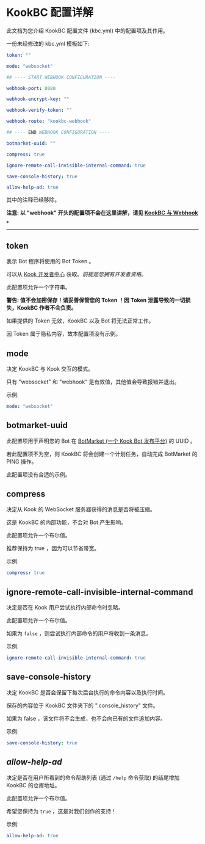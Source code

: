 # KookBC 配置详解

此文档为您介绍 KookBC 配置文件 (kbc.yml) 中的配置项及其作用。

一份未经修改的 kbc.yml 模板如下:
```yaml
token: ""

mode: "websocket"

## ---- START WEBHOOK CONFIGURATION ----

webhook-port: 8080

webhook-encrypt-key: ""

webhook-verify-token: ""

webhook-route: "kookbc-webhook"

## ---- END WEBHOOK CONFIGURATION ----

botmarket-uuid: ""

compress: true

ignore-remote-call-invisible-internal-command: true

save-console-history: true

allow-help-ad: true
```

其中的注释已经移除。

**注意: 以 "webhook" 开头的配置项不会在这里讲解，请见 [KookBC 与 Webhook](KookBC_with_Webhook.md) 。**

---

## token

表示 Bot 程序将使用的 Bot Token 。

可以从 [Kook 开发者中心](https://developer.kookapp.cn) 获取。_前提是您拥有开发者资格。_

此配置项允许一个字符串。

**警告: 值不会加密保存！请妥善保管您的 Token ！因 Token 泄露导致的一切损失，KookBC 作者不会负责。**

如果提供的 Token 无效，KookBC 以及 Bot 将无法正常工作。

因 Token 属于隐私内容，故本配置项没有示例。

## mode

决定 KookBC 与 Kook 交互的模式。

只有 "websocket" 和 "webhook" 是有效值，其他值会导致报错并退出。

示例:

```yaml
mode: "websocket"
```

## botmarket-uuid

此配置项用于声明您的 Bot 在 [BotMarket (一个 Kook Bot 发布平台)](https://www.botmarket.cn) 的 UUID 。

若此配置项不为空，则 KookBC 将会创建一个计划任务，自动完成 BotMarket 的 PING 操作。

此配置项没有合适的示例。

## compress

决定从 Kook 的 WebSocket 服务器获得的消息是否将被压缩。

这是 KookBC 的内部功能，不会对 Bot 产生影响。

此配置项允许一个布尔值。

推荐保持为 true ，因为可以节省带宽。

示例:

```yaml
compress: true
```

## ignore-remote-call-invisible-internal-command

决定是否在 Kook 用户尝试执行内部命令时忽略。

此配置项允许一个布尔值。

如果为 `false` ，则尝试执行内部命令的用户将收到一条消息。

示例:

```yaml
ignore-remote-call-invisible-internal-command: true
```

## save-console-history

决定 KookBC 是否会保留下每次后台执行的命令内容以及执行时间。

保存的内容位于 KookBC 文件夹下的 ".console_history" 文件。

如果为 false ，该文件将不会生成，也不会向已有的文件追加内容。

示例:

```yaml
save-console-history: true
```

## _allow-help-ad_

决定是否在用户所看到的命令帮助列表 (通过 `/help` 命令获取) 的结尾增加 KookBC 的仓库地址。

此配置项允许一个布尔值。

希望您保持为 `true` ，这是对我们创作的支持！

示例:

```yaml
allow-help-ad: true
```
